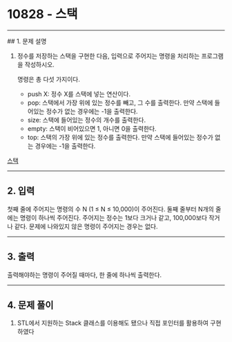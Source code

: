 # 10828 -  스택

<hr/>
## 1. 문제 설명

1. 정수를 저장하는 스택을 구현한 다음, 입력으로 주어지는 명령을 처리하는 프로그램을 작성하시오.

   명령은 총 다섯 가지이다.

   - push X: 정수 X를 스택에 넣는 연산이다.
   - pop: 스택에서 가장 위에 있는 정수를 빼고, 그 수를 출력한다. 만약 스택에 들어있는 정수가 없는 경우에는 -1을 출력한다.
   - size: 스택에 들어있는 정수의 개수를 출력한다.
   - empty: 스택이 비어있으면 1, 아니면 0을 출력한다.
   - top: 스택의 가장 위에 있는 정수를 출력한다. 만약 스택에 들어있는 정수가 없는 경우에는 -1을 출력한다.

[스택](<https://www.acmicpc.net/problem/10828>)

------

## 2. 입력

첫째 줄에 주어지는 명령의 수 N (1 ≤ N ≤ 10,000)이 주어진다. 둘째 줄부터 N개의 줄에는 명령이 하나씩 주어진다. 주어지는 정수는 1보다 크거나 같고, 100,000보다 작거나 같다. 문제에 나와있지 않은 명령이 주어지는 경우는 없다.

------

## 3. 출력

출력해야하는 명령이 주어질 때마다, 한 줄에 하나씩 출력한다.

------

## 4. 문제 풀이

1. STL에서 지원하는 Stack 클래스를 이용해도 됐으나 직접 포인터를 활용하여 구현하였다